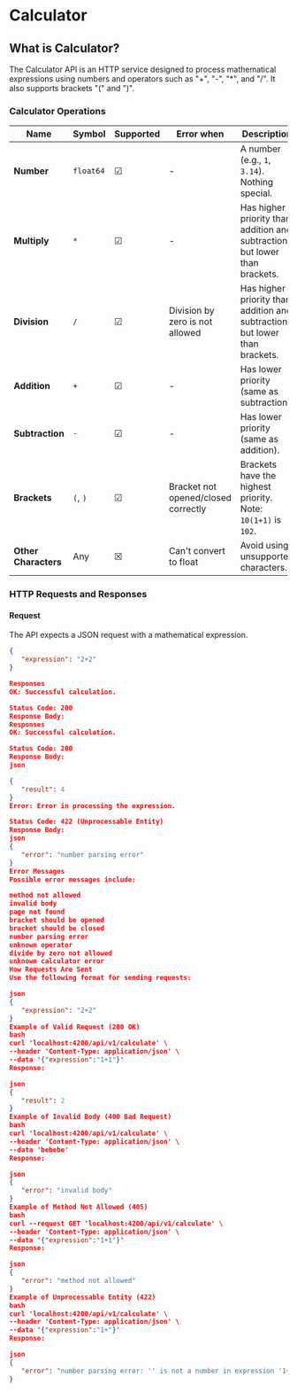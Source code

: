 # Calculator

## What is Calculator?

The Calculator API is an HTTP service designed to process mathematical expressions using numbers and operators such as "+", "-", "*", and "/". It also supports brackets "(" and ")".

### Calculator Operations

| Name                | Symbol       | Supported | Error when                                 | Description                                                                |
| ------------------- | ------------ | --------- | ----------------------------------------- | -------------------------------------------------------------------------- |
| **Number**           | `float64`    | ☑         | -                                         | A number (e.g., `1`, `3.14`). Nothing special.                             |
| **Multiply**         | `*`          | ☑         | -                                         | Has higher priority than addition and subtraction, but lower than brackets.|
| **Division**         | `/`          | ☑         | Division by zero is not allowed           | Has higher priority than addition and subtraction, but lower than brackets.|
| **Addition**         | `+`          | ☑         | -                                         | Has lower priority (same as subtraction).                                 |
| **Subtraction**      | `-`          | ☑         | -                                         | Has lower priority (same as addition).                                    |
| **Brackets**         | `(`, `)`     | ☑         | Bracket not opened/closed correctly       | Brackets have the highest priority. Note: `10(1+1)` is `102`.             |
| **Other Characters** | Any          | ☒         | Can't convert to float                    | Avoid using unsupported characters.                                       |

### HTTP Requests and Responses

#### Request

The API expects a JSON request with a mathematical expression.

```json
{
   "expression": "2+2"
}

Responses
OK: Successful calculation.

Status Code: 200
Response Body:
Responses
OK: Successful calculation.

Status Code: 200
Response Body:
json

{
   "result": 4
}
Error: Error in processing the expression.

Status Code: 422 (Unprocessable Entity)
Response Body:
json
{
   "error": "number parsing error"
}
Error Messages
Possible error messages include:

method not allowed
invalid body
page not found
bracket should be opened
bracket should be closed
number parsing error
unknown operator
divide by zero not allowed
unknown calculator error
How Requests Are Sent
Use the following format for sending requests:

json
{
   "expression": "2+2"
}
Example of Valid Request (200 OK)
bash
curl 'localhost:4200/api/v1/calculate' \
--header 'Content-Type: application/json' \
--data '{"expression":"1+1"}'
Response:

json
{
   "result": 2
}
Example of Invalid Body (400 Bad Request)
bash
curl 'localhost:4200/api/v1/calculate' \
--header 'Content-Type: application/json' \
--data 'bebebe'
Response:

json
{
   "error": "invalid body"
}
Example of Method Not Allowed (405)
bash
curl --request GET 'localhost:4200/api/v1/calculate' \
--header 'Content-Type: application/json' \
--data '{"expression":"1+1"}'
Response:

json
{
   "error": "method not allowed"
}
Example of Unprocessable Entity (422)
bash
curl 'localhost:4200/api/v1/calculate' \
--header 'Content-Type: application/json' \
--data '{"expression":"1+"}'
Response:

json
{
   "error": "number parsing error: '' is not a number in expression '1+'"
}